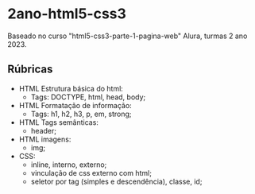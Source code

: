 # 2ano-html5-css3

Baseado no curso "html5-css3-parte-1-pagina-web" Alura, turmas 2 ano 2023.

## Rúbricas

* HTML Estrutura básica do html:
  * Tags: DOCTYPE, html, head, body;
* HTML Formatação de informação:
  * Tags: h1, h2, h3, p, em, strong;
* HTML Tags semânticas:
  * header;
* HTML imagens:
  * img;  
* CSS:
  * inline, interno, externo;
  * vinculação de css externo com html;
  * seletor por tag (simples e descendência), classe, id;
